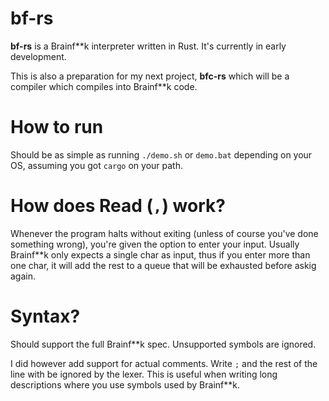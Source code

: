 # bf-rs
**bf-rs** is a Brainf\*\*k interpreter written in Rust. It's currently in early development.

This is also a preparation for my next project, **bfc-rs** which will be a compiler which compiles into Brainf\*\*k code.

# How to run
Should be as simple as running `./demo.sh` or `demo.bat` depending on your OS, assuming you got `cargo` on your path.

# How does Read (`,`) work?
Whenever the program halts without exiting (unless of course you've done something wrong), you're given the option to enter your input. Usually Brainf\*\*k only expects a single char as input, thus if you enter more than one char, it will add the rest to a queue that will be exhausted before askig again.

# Syntax?
Should support the full Brainf\*\*k spec. Unsupported symbols are ignored.

I did however add support for actual comments. Write `;` and the rest of the line with be ignored by the lexer. This is useful when writing long descriptions where you use symbols used by Brainf\*\*k.